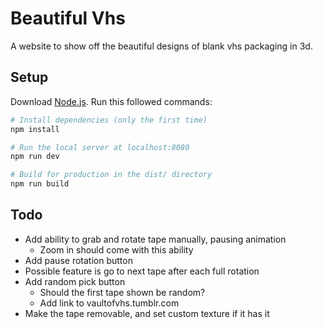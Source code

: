 # Beautiful Vhs
A website to show off the beautiful designs of blank vhs packaging in 3d.

## Setup
Download [Node.js](https://nodejs.org/en/download/).
Run this followed commands:

``` bash
# Install dependencies (only the first time)
npm install

# Run the local server at localhost:8080
npm run dev

# Build for production in the dist/ directory
npm run build
```

## Todo
* Add ability to grab and rotate tape manually, pausing animation
  * Zoom in should come with this ability
* Add pause rotation button
* Possible feature is go to next tape after each full rotation
* Add random pick button
  * Should the first tape shown be random?
  * Add link to vaultofvhs.tumblr.com
* Make the tape removable, and set custom texture if it has it
